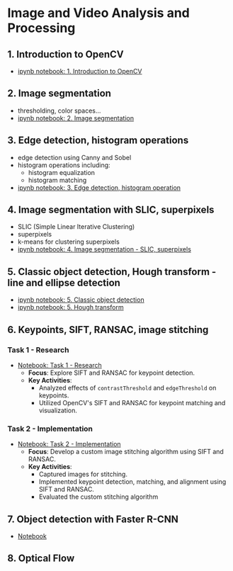 # Image and Video Analysis and Processing

## 1. Introduction to OpenCV

- [ipynb notebook: 1. Introduction to OpenCV](./lab1%20-%20introduction%20to%20opencv/Podstawy_OpenCV.ipynb)

## 2. Image segmentation

- thresholding, color spaces...
- [ipynb notebook: 2. Image segmentation](./lab2%20-%20image%20segmentation/lab2-image-segmentation.ipynb) 

## 3. Edge detection, histogram operations

- edge detection using Canny and Sobel
- histogram operations including:
    - histogram equalization 
    - histogram matching
- [ipynb notebook: 3. Edge detection, histogram operation](./lab3%20-%20edge%20detection,%20histrogram%20operations/lab3.ipynb)

## 4. Image segmentation with SLIC, superpixels

- SLIC (Simple Linear Iterative Clustering)
- superpixels
- k-means for clustering superpixels
- [ipynb notebook: 4. Image segmentation - SLIC, superpixels](./lab4%20-%20image%20segmentation/lab4-image-segmentation.ipynb)

## 5. Classic object detection, Hough transform - line and ellipse detection 

- [ipynb notebook: 5. Classic object detection](./lab5%20-%20hugh%20transform/Lab5_zadanie.ipynb)
- [ipynb notebook: 5. Hough transform](./lab5%20-%20hugh%20transform/Lab5_zadanie_Hough.ipynb)

## 6. Keypoints, SIFT, RANSAC, image stitching

### Task 1 - Research
- [Notebook: Task 1 - Research](./lab6/Lab6_zadania/Lab6.1_zadanie.ipynb)
  - **Focus**: Explore SIFT and RANSAC for keypoint detection.
  - **Key Activities**:
    - Analyzed effects of `contrastThreshold` and `edgeThreshold` on keypoints.
    - Utilized OpenCV's SIFT and RANSAC for keypoint matching and visualization.

### Task 2 - Implementation
- [Notebook: Task 2 - Implementation](./lab6/Lab6_zadania/Lab6.2_zadanie.ipynb)
  - **Focus**: Develop a custom image stitching algorithm using SIFT and RANSAC.
  - **Key Activities**:
    - Captured images for stitching.
    - Implemented keypoint detection, matching, and alignment using SIFT and RANSAC.
    - Evaluated the custom stitching algorithm

## 7. Object detection with Faster R-CNN

- [Notebook](./lab7/Lab7_zadanie.ipynb)

## 8. Optical Flow